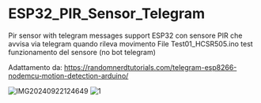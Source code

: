 # ESP32_PIR_Sensor_Telegram
Pir sensor with telegram messages support
ESP32 con sensore PIR che avvisa via telegram quando rileva movimento
File Test01_HCSR505.ino test funzionamento del sensore (no bot telegram)

Adattamento da: https://randomnerdtutorials.com/telegram-esp8266-nodemcu-motion-detection-arduino/

![IMG20240922124649](https://github.com/user-attachments/assets/666500fe-64ab-4f56-8b60-c0e9b6c537aa)
![1](https://github.com/user-attachments/assets/88d3b67b-f001-4526-ac62-2ba6793924bc)
